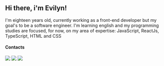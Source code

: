<h2>Hi there, i'm Evilyn!</h2>

<p>I'm eighteen years old, currently working as a front-end developer but my goal's to be a software engineer. I'm learning english and my programming studies are focused, for now, on my area of expertise: JavaScript, ReactJs, TypeScript, HTML and CSS</p>

<h4>Contacts</h4>
<div>
<a href="https://www.instagram.com/evyaraujo18/" target="_blank"><img src="https://img.shields.io/badge/-Instagram-%23E4405F?style=for-the-badge&logo=instagram&logoColor=white" target="_blank"></a>
<a href="www.linkedin.com/in/evilyn-araujo-profiledev" target="_blank"><img src="https://img.shields.io/badge/-LinkedIn-%230077B5?style=for-the-badge&logo=linkedin&logoColor=white" target="_blank"></a>   
  <a href = "evilyndeveloper@gmail.com"><img src="https://img.shields.io/badge/Gmail-D14836?style=for-the-badge&logo=gmail&logoColor=white" target="_blank"></a>
</div>
